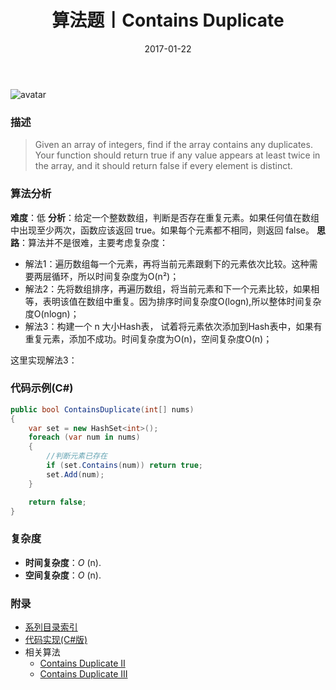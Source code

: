 ﻿---
title: 算法题丨Contains Duplicate
tags:
  - 算法
  - 编程技巧
  - 数据结构
categories: 计算机基础
date: 2017-01-22
---
![avatar](https://mysite.bj.bcebos.com/images/articles/ef014a64-ad27-4bb9-aad3-4db832b1dc68.jpg)

### 描述
>Given an array of integers, find if the array contains any duplicates. Your function should return true if any value appears at least twice in the array, and it should return false if every element is distinct.

<!-- more -->

### 算法分析
**难度**：低
**分析**：给定一个整数数组，判断是否存在重复元素。如果任何值在数组中出现至少两次，函数应该返回 true。如果每个元素都不相同，则返回 false。
**思路**：算法并不是很难，主要考虑复杂度：
- 解法1：遍历数组每一个元素，再将当前元素跟剩下的元素依次比较。这种需要两层循环，所以时间复杂度为O(n²)；
- 解法2：先将数组排序，再遍历数组，将当前元素和下一个元素比较，如果相等，表明该值在数组中重复。因为排序时间复杂度O(logn),所以整体时间复杂度O(nlogn)；
- 解法3：构建一个 n 大小Hash表， 试着将元素依次添加到Hash表中，如果有重复元素，添加不成功。时间复杂度为O(n)，空间复杂度O(n)；

这里实现解法3：

### 代码示例(C#)
```csharp
public bool ContainsDuplicate(int[] nums)
{
    var set = new HashSet<int>();
    foreach (var num in nums)
    {
        //判断元素已存在
        if (set.Contains(num)) return true;
        set.Add(num);
    }

    return false;
}
```

### 复杂度
- **时间复杂度**：*O* (n). 
- **空间复杂度**：*O* (n).

### 附录
- [系列目录索引](/posts/algorithm/index/)
- [代码实现(C#版)](https://github.com/lizzie2008/LeetCode.git)
- 相关算法
    - [Contains Duplicate II](/posts/algorithm/023.Contains.Duplicate.II/)
    - [Contains Duplicate III](/posts/algorithm/024.Contains.Duplicate.III/)